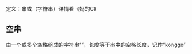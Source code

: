 


定义：串或（字符串）详情看《妈的C》
## 空串
由一个或多个空格组成的字符串‘     ’，长度等于串中的空格长度，记作“kongge”
<!--stackedit_data:
eyJoaXN0b3J5IjpbLTE0MDY2MTA2OTIsMzU1OTM2MjE0XX0=
-->